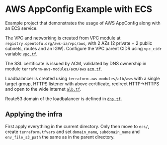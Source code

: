AWS AppConfig Example with ECS
=======================

Example project that demonstrates the usage of AWS AppConfig along with an ECS
service.

The VPC and networking is created from VPC module at
`registry.opentofu.org/aws-ia/vpc/aws`, with 2 AZs (2 private + 2 public
subnets, routes and an IGW). Configure the VPC parent CIDR using `vpc_cidr`
variable [`vpc.tf`](vpc.tf).

The SSL certificate is issued by ACM, validated by DNS ownership in module
`terraform-aws-modules/acm/aws` [`acm.tf`](acm.tf).

Loadbalancer is created using `terraform-aws-modules/alb/aws` with a single
target group, HTTPS listener with above certificate, redirect HTTP->HTTPS and
open to the wide internet [`alb.tf`](alb.tf).

Route53 domain of the loadbalancer is defined in [`dns.tf`](dns.tf).

Applying the infra
------

First apply everything in the current directory. Only then move to `ecs/`,
create `terraform.tfvars` and set `domain_name`, `subdomain_name` and
`env_file_s3_path` the same as in the parent directory.
